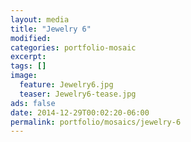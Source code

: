 ```yaml
---
layout: media
title: "Jewelry 6"
modified:
categories: portfolio-mosaic
excerpt:
tags: []
image:
  feature: Jewelry6.jpg
  teaser: Jewelry6-tease.jpg
ads: false
date: 2014-12-29T00:02:20-06:00
permalink: portfolio/mosaics/jewelry-6
---
```


